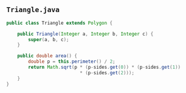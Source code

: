 ## `Triangle.java`

```java
public class Triangle extends Polygon {

    public Triangle(Integer a, Integer b, Integer c) {
        super(a, b, c);
    }

    public double area() {
        double p = this.perimeter() / 2;
        return Math.sqrt(p * (p-sides.get(0)) * (p-sides.get(1)) 
                           * (p-sides.get(2)));
    }
}
```

<span class="fragment" data-code-focus="3"></span>
<span class="fragment" data-code-focus="4"></span>
